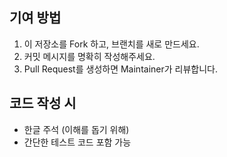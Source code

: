 ## 기여 방법
1. 이 저장소를 Fork 하고, 브랜치를 새로 만드세요.
2. 커밋 메시지를 명확히 작성해주세요.
3. Pull Request를 생성하면 Maintainer가 리뷰합니다.

## 코드 작성 시
- 한글 주석 (이해를 돕기 위해)
- 간단한 테스트 코드 포함 가능
